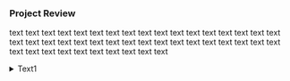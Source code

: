 ### Project Review 
text text text text text text text text text text text text text text text text text text text text text text text text text text text text 
text text text text text text text text text text text text text text text text 

<details>
<summary>Text1</summary>
text: https://fuadlibilisim.org \
text: https://fuadlibilisim.org \
text: https://fuadlibilisim.org \
  <details>
  <summary>undertext1</summary>
    <b>undertext1: https://fuadlibilisim.org \ </b>
  undertext1: https://fuadlibilisim.org \
  undertext1: https://fuadlibilisim.org \
  </details>

</details>
